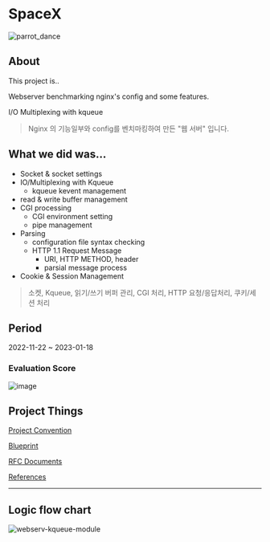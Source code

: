 # SpaceX

![parrot_dance](https://user-images.githubusercontent.com/13278955/213354563-523fdc49-b0a8-4af0-b16c-e12fae7d9653.gif)

## About

This project is..

Webserver benchmarking nginx's config and some features.

I/O Multiplexing with kqueue

> Nginx 의 기능일부와 config를 벤치마킹하여 만든 "웹 서버" 입니다.

## What we did was...

- Socket & socket settings
- IO/Multiplexing with Kqueue
  - kqueue kevent management
- read & write buffer management
- CGI processing
  - CGI environment setting
  - pipe management
- Parsing
  - configuration file syntax checking
  - HTTP 1.1 Request Message
    - URI, HTTP METHOD, header
    - parsial message process
- Cookie & Session Management

> 소켓, Kqueue, 읽기/쓰기 버퍼 관리, CGI 처리, HTTP 요청/응답처리, 쿠키/세션 처리

## Period

2022-11-22 ~ 2023-01-18

### Evaluation Score

![image](https://user-images.githubusercontent.com/13278955/213350628-33502676-d02c-4c62-bd4c-f3b25a0574f2.png)

## Project Things

[Project Convention](https://github.com/42-webserv/SpaceX/wiki/CodeConvention)

[Blueprint](https://github.com/42-webserv/SpaceX/wiki/Blueprint)

[RFC Documents](https://github.com/42-webserv/SpaceX/wiki/RFC)

[References](https://github.com/42-webserv/SpaceX/wiki/References)

---

## Logic flow chart

![webserv-kqueue-module](https://user-images.githubusercontent.com/13278955/213333779-18277531-1c9b-4e98-9efe-c6f982e0a1df.jpg)
